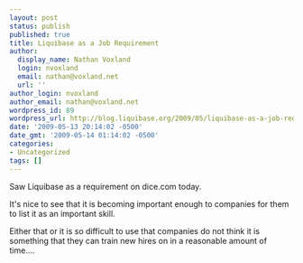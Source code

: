 ```yaml
---
layout: post
status: publish
published: true
title: Liquibase as a Job Requirement
author:
  display_name: Nathan Voxland
  login: nvoxland
  email: nathan@voxland.net
  url: ''
author_login: nvoxland
author_email: nathan@voxland.net
wordpress_id: 89
wordpress_url: http://blog.liquibase.org/2009/05/liquibase-as-a-job-requirement.html
date: '2009-05-13 20:14:02 -0500'
date_gmt: '2009-05-14 01:14:02 -0500'
categories:
- Uncategorized
tags: []
---
```



Saw Liquibase as a requirement on dice.com today.


It's nice to see that it is becoming important enough to companies for them to list it as an important skill.


Either that or it is so difficult to use that companies do not think it is something that they can train new hires on in a reasonable amount of time....
